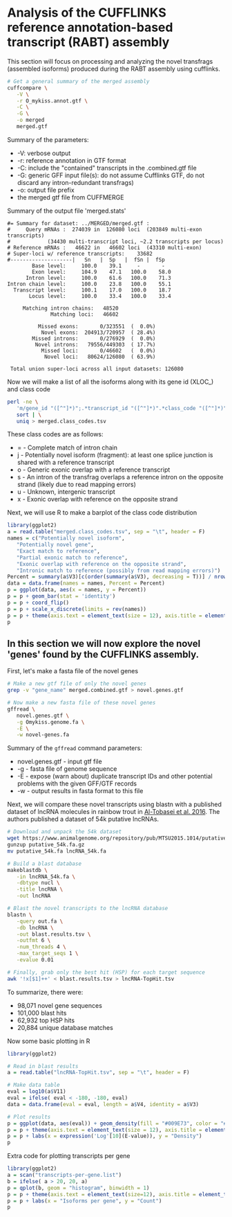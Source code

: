 # Analysis of the CUFFLINKS reference annotation-based transcript (RABT) assembly
This section will focus on processing and analyzing the novel transfrags (assembled isoforms) produced during the RABT assembly using cufflinks.

```bash
# Get a general summary of the merged assembly
cuffcompare \
   -V \
   -r O_mykiss.annot.gtf \
   -C \
   -G \
   -o merged 
   merged.gtf
```
Summary of the parameters:
- -V: verbose output
- -r: reference annotation in GTF format
- -C: include the "contained" transcripts in the .combined.gtf file
- -G: generic GFF input file(s): do not assume Cufflinks GTF, do not discard any intron-redundant transfrags)
- -o: output file prefix
- the merged gtf file from CUFFMERGE

Summary of the output file 'merged.stats'
```
#= Summary for dataset: ../MERGED/merged.gtf :
#     Query mRNAs :  274039 in  126080 loci  (203849 multi-exon transcripts)
#            (34430 multi-transcript loci, ~2.2 transcripts per locus)
# Reference mRNAs :   46622 in   46602 loci  (43310 multi-exon)
# Super-loci w/ reference transcripts:    33682
#--------------------|   Sn   |  Sp   |  fSn |  fSp  
        Base level: 	100.0	 39.1	  - 	  - 
        Exon level: 	104.9	 47.1	100.0	 58.0
      Intron level: 	100.0	 61.6	100.0	 71.3
Intron chain level: 	100.0	 23.8	100.0	 55.1
  Transcript level: 	100.1	 17.0	100.0	 18.7
       Locus level: 	100.0	 33.4	100.0	 33.4

     Matching intron chains:   48520
              Matching loci:   46602

          Missed exons:       0/323551	(  0.0%)
           Novel exons:  204913/720957	( 28.4%)
        Missed introns:       0/276929	(  0.0%)
         Novel introns:   79556/449303	( 17.7%)
           Missed loci:       0/46602	(  0.0%)
            Novel loci:   80624/126080	( 63.9%)

 Total union super-loci across all input datasets: 126080
```

Now we will make a list of all the isoforms along with its gene id (XLOC\_) and class code
```bash
perl -ne \
   'm/gene_id "([^"]*)";.*transcript_id "([^"]*)".*class_code "([^"]*)"/; print "$1\t$2\t$3\n"' merged.gtf | \
   sort | \
   uniq > merged.class_codes.tsv
```
These class codes are as follows:
- = - Complete match of intron chain
- j - Potentially novel isoform (fragment): at least one splice junction is shared with a reference transcript
- o - Generic exonic overlap with a reference transcript
- s - An intron of the transfrag overlaps a reference intron on the opposite strand (likely due to read mapping errors)
- u - Unknown, intergenic transcript
- x - Exonic overlap with reference on the opposite strand

Next, we will use R to make a barplot of the class code distribution
```R
library(ggplot2)
a = read.table("merged.class_codes.tsv", sep = "\t", header = F)
names = c("Potentially novel isoform",
   "Potentially novel gene",
   "Exact match to reference",
   "Partial exonic match to reference",
   "Exonic overlap with reference on the opposite strand",
   "Intronic match to reference (possibly from read mapping errors)")
Percent = summary(a$V3)[c(order(summary(a$V3), decreasing = T))] / nrow(a)
data = data.frame(names = names, Percent = Percent)
p = ggplot(data, aes(x = names, y = Percent))
p = p + geom_bar(stat = 'identity')
p = p + coord_flip()
p = p + scale_x_discrete(limits = rev(names))
p = p + theme(axis.text = element_text(size = 12), axis.title = element_text(size = 14), axis.title.y = element_blank())
p
```


## In this section we will now explore the novel 'genes' found by the CUFFLINKS assembly.
First, let's make a fasta file of the novel genes
```bash
# Make a new gtf file of only the novel genes
grep -v "gene_name" merged.combined.gtf > novel.genes.gtf

# Now make a new fasta file of these novel genes
gffread \
   novel.genes.gtf \
   -g Omykiss.genome.fa \
   -E \
   -w novel-genes.fa
```
Summary of the ```gffread``` command parameters:
- novel.genes.gtf - input gtf file
- -g - fasta file of genome sequence
- -E - expose (warn about) duplicate transcript IDs and other potential problems with the given GFF/GTF records
- -w - output results in fasta format to this file

Next, we will compare these novel transcripts using blastn with a published dataset of lncRNA molecules in rainbow trout in [Al-Tobasei et al. 2016](http://journals.plos.org/plosone/article?id=10.1371/journal.pone.0148940).  The authors published a dataset of 54k putative lncRNAs.
```bash
# Download and unpack the 54k dataset
wget https://www.animalgenome.org/repository/pub/MTSU2015.1014/putative_54k.fa.gz
gunzup putative_54k.fa.gz
mv putative_54k.fa lncRNA_54k.fa

# Build a blast database
makeblastdb \
   -in lncRNA_54k.fa \
   -dbtype nucl \
   -title lncRNA \
   -out lncRNA

# Blast the novel transcripts to the lncRNA database
blastn \
   -query out.fa \
   -db lncRNA \
   -out blast.results.tsv \
   -outfmt 6 \
   -num_threads 4 \
   -max_target_seqs 1 \
   -evalue 0.01

# Finally, grab only the best hit (HSP) for each target sequence
awk '!x[$1]++' < blast.results.tsv > lncRNA-TopHit.tsv
```
To summarize, there were:
- 98,071 novel gene sequences
- 101,000 blast hits
- 62,932 top HSP hits
- 20,884 unique database matches

Now some basic plotting in R
```R
library(ggplot2)

# Read in blast results
a = read.table("lncRNA-TopHit.tsv", sep = "\t", header = F)

# Make data table
eval = log10(a$V11)
eval = ifelse( eval < -180, -180, eval)
data = data.frame(eval = eval, length = a$V4, identity = a$V3)

# Plot results
p = ggplot(data, aes(eval)) + geom_density(fill = "#009E73", color = "#009E73")
p = p + theme(axis.text = element_text(size = 12), axis.title = element_text(size = 14))
p = p + labs(x = expression('Log'[10](E-value)), y = "Density")
p
```








Extra code for plotting transcripts per gene
```R
library(ggplot2)
a = scan("transcripts-per-gene.list")
b = ifelse( a > 20, 20, a)
p = qplot(b, geom = "histogram", binwidth = 1)
p = p + theme(axis.text = element_text(size=12), axis.title = element_text(size = 14))
p = p + labs(x = "Isoforms per gene", y = "Count")
p
```
